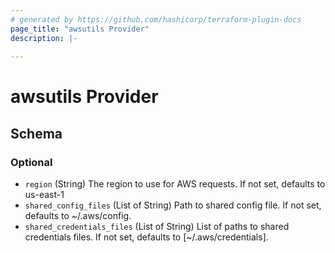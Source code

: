 ```yaml
---
# generated by https://github.com/hashicorp/terraform-plugin-docs
page_title: "awsutils Provider"
description: |-
  
---
```


# awsutils Provider





<!-- schema generated by tfplugindocs -->
## Schema

### Optional

- `region` (String) The region to use for AWS requests. If not set, defaults to us-east-1
- `shared_config_files` (List of String) Path to shared config file. If not set, defaults to ~/.aws/config.
- `shared_credentials_files` (List of String) List of paths to shared credentials files. If not set, defaults to [~/.aws/credentials].
